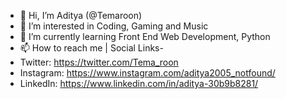 - 👋 Hi, I’m Aditya (@Temaroon)
- 👀 I’m interested in Coding, Gaming and Music
- 🌱 I’m currently learning Front End Web Development, Python
- 📫 How to reach me | Social Links-
- Twitter: https://twitter.com/Tema_roon
- Instagram: https://www.instagram.com/aditya2005_notfound/
- LinkedIn: https://www.linkedin.com/in/aditya-30b9b8281/

<!---
Temaroon/Temaroon is a ✨ special ✨ repository because its `README.md` (this file) appears on your GitHub profile.
You can click the Preview link to take a look at your changes.
--->
